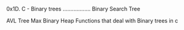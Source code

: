 0x1D. C - Binary trees
..................
Binary Search Tree

AVL Tree
Max Binary Heap
Functions that deal with Binary trees in c